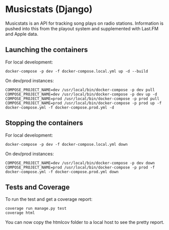 # Musicstats (Django)

Musicstats is an API for tracking song plays on radio stations. Information is pushed into this from the playout system and supplemented with Last.FM and Apple data.

## Launching the containers

For local development:

    docker-compose -p dev -f docker-compose.local.yml up -d --build

On dev/prod instances:

    COMPOSE_PROJECT_NAME=dev /usr/local/bin/docker-compose -p dev pull
    COMPOSE_PROJECT_NAME=dev /usr/local/bin/docker-compose -p dev up -d
    COMPOSE_PROJECT_NAME=prod /usr/local/bin/docker-compose -p prod pull
    COMPOSE_PROJECT_NAME=prod /usr/local/bin/docker-compose -p prod up -f docker-compose.yml -f docker-compose.prod.yml -d

## Stopping the containers

For local development:

    docker-compose -p dev -f docker-compose.local.yml down

On dev/prod instances:

    COMPOSE_PROJECT_NAME=dev /usr/local/bin/docker-compose -p dev down
    COMPOSE_PROJECT_NAME=prod /usr/local/bin/docker-compose -p prod -f docker-compose.yml -f docker-compose.prod.yml down

## Tests and Coverage

To run the test and get a coverage report:

    coverage run manage.py test
    coverage html

You can now copy the htmlcov folder to a local host to see the pretty report.